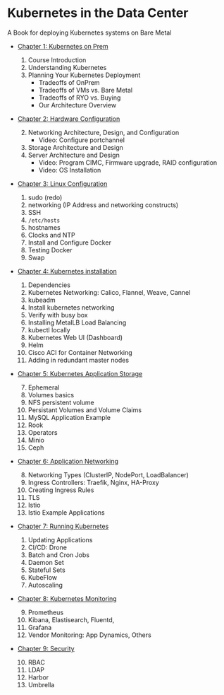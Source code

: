 # Kubernetes in the Data Center

A Book for deploying Kubernetes systems on Bare Metal

* [Chapter 1: Kubernetes on Prem](chapters/01-OnPrem.md)

	1. Course Introduction
	2. Understanding Kubernetes
	3. Planning Your Kubernetes Deployment   
		* Tradeoffs of OnPrem
		* Tradeoffs of VMs vs. Bare Metal
		* Tradeoffs of RYO vs. Buying
		* Our Architecture Overview
	
* [Chapter 2: Hardware Configuration](chapters/02-bminstall.md)
	
	2. Networking Architecture, Design, and Configuration
		* Video: Configure portchannel
	2. Storage Architecture and Design
	2. Server Architecture and Design
		* Video: Program CIMC, Firmware upgrade, RAID configuration
		* Video: OS Installation

		
* [Chapter 3: Linux Configuration](chapters/03-LinuxConfig.md)

	
	1. sudo (redo)
	1. networking (IP Address and networking constructs)
	1. SSH
	1. `/etc/hosts`
	1. hostnames
	1. Clocks and NTP
	1. Install and Configure Docker
	1. Testing Docker
	1. Swap
	
* [Chapter 4: Kubernetes installation](chapters/04-KubernetesInstallation.md)

	1. Dependencies
	1. Kubernetes Networking: Calico, Flannel, Weave, Cannel
	1. kubeadm 
	1. Install kubernetes networking
	1. Verify with busy box
	1. Installing MetalLB Load Balancing
	1. kubectl locally
	1. Kubernetes Web UI (Dashboard)
	1. Helm
	1. Cisco ACI for Container Networking
	1. Adding in redundant master nodes	
	
* [Chapter 5: Kubernetes Application Storage](chapters/07-storage)

	7. Ephemeral 
	8. Volumes basics
	9. NFS persistent volume 
	9. Persistant Volumes and Volume Claims
	7. MySQL Application Example
	7. Rook
	7. Operators
	7. Minio
	7. Ceph
	
* [Chapter 6: Application Networking](chapters/08-networking)

	8. Networking Types (ClusterIP, NodePort, LoadBalancer)
	8. Ingress Controllers: Traefik, Nginx, HA-Proxy
	8. Creating Ingress Rules
	9. TLS
	8. Istio
	8. Istio Example Applications
	
* [Chapter 7: Running Kubernetes](chapters/x-things)
	1. Updating Applications
	2. CI/CD: Drone
	3. Batch and Cron Jobs
	4. Daemon Set
	2. Stateful Sets
	3. KubeFlow
	4. Autoscaling



* [Chapter 8: Kubernetes Monitoring](chapters/09-monitoring)

	9. Prometheus
	9. Kibana, Elastisearch, Fluentd, 
	9. Grafana
	9. Vendor Monitoring: App Dynamics, Others

* [Chapter 9: Security](chapters/10-security)

	10. RBAC
	10. LDAP
	10. Harbor
	10. Umbrella
